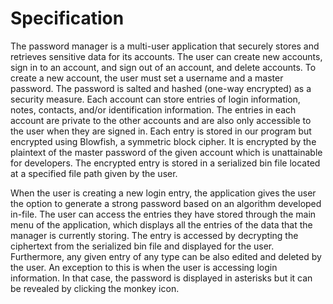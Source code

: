 # Specification

The password manager is a multi-user application that securely stores and retrieves sensitive data for its accounts. The user can create new accounts, sign in to an account, and sign out of an account, and delete accounts. To create a new account, the user must set a username and a master password. The password is salted and hashed (one-way encrypted) as a security measure. Each account can store entries of login information, notes, contacts, and/or identification information. The entries in each account are private to the other accounts and are also only accessible to the user when they are signed in. Each entry is stored in our program but encrypted using Blowfish, a symmetric block cipher. It is encrypted by the plaintext of the master password of the given account which is unattainable for developers. The encrypted entry is stored in a serialized bin file located at a specified file path given by the user.

When the user is creating a new login entry, the application gives the user the option to generate a strong password based on an algorithm developed in-file. The user can access the entries they have stored through the main menu of the application, which displays all the entries of the data that the manager is currently storing. The entry is accessed by decrypting the ciphertext from the serialized bin file and displayed for the user. Furthermore, any given entry of any type can be also edited and deleted by the user. An exception to this is when the user is accessing login information. In that case, the password is displayed in asterisks but it can be revealed by clicking the monkey icon.
